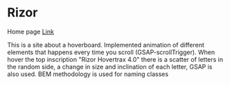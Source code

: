 # Rizor

Home page
[Link](https://rizor-app.netlify.app/)

This is a site about a hoverboard. Implemented animation of different elements that happens every time you scroll (GSAP-scrollTrigger). When hover the top inscription "Rizor Hovertrax 4.0" there is a scatter of letters in the random side, a change in size and inclination of each letter, GSAP is also used. BEM methodology is used for naming classes
